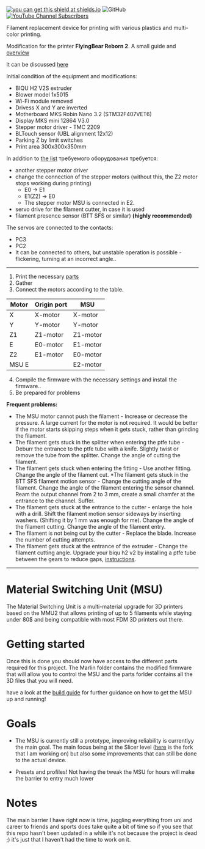 [![you can get this shield at shields.io](https://img.shields.io/discord/771052481538031637?color=7289da&logo=discord&logoColor=white)](https://discord.gg/TXhCJRbFFt)            ![GitHub](https://img.shields.io/github/license/PierreMasselot1/Material-Switching-Unit) [![YouTube Channel Subscribers](https://img.shields.io/youtube/channel/subscribers/UCF2tb5Hu6G_z-tB3_e_9U4A?style=social)](https://www.youtube.com/channel/UCF2tb5Hu6G_z-tB3_e_9U4A)   

Filament replacement device for printing with various plastics and multi-color printing.

Modification for the printer **FlyingBear Reborn 2**.
A small guide and [overview](https://rozhkovets-home.ru/?p=464)

It can be discussed [here](https://t.me/+KcA09gXNElsxNDQy)

Initial condition of the equipment and modifications:
* BIQU H2 V2S extruder
* Blower model 1x5015
* Wi-Fi module removed
* Drivess X and Y are inverted
* Motherboard MKS Robin Nano 3.2 (STM32F407VET6)
* Display MKS mini 12864 V3.0
* Stepper motor driver - TMC 2209
* BLTouch sensor (UBL alignment 12x12)
* Parking Z by limit switches
* Print area  300x300x350mm 

In addition to [the list](https://github.com/rozhkovets/Material-Switching-Unit_FB_Reborn2/blob/main/Build_guide_MSU.md#parts-required) требуемого оборудования требуется:
  * another stepper motor driver
  * change the connection of the stepper motors (without this, the Z2 motor stops working during printing)
    * E0 -> E1
    * E1(Z2) -> E0
    * The stepper motor MSU is connected in E2. 
  * servo drive for the filament cutter, in case it is used
  * filament presence sensor (BTT SFS or similar) **(highly recommended)**

The servos are connected to the contacts:
   * PC3
   * PC2
   * It can be connected to others, but unstable operation is possible - flickering, turning at an incorrect angle..
____________________
1. Print the necessary [parts](https://github.com/rozhkovets/Material-Switching-Unit_FB_Reborn2/tree/main/parts/Reborn2) 
2. Gather
3. Connect the motors according to the table.

|  Motor  |  Origin port  |  MSU  |
| ------------- | ------------- | ------------- |
|  X  |  X-motor  | X-motor |
|  Y  |  Y-motor  | Y-motor |
|  Z1 | Z1-motor  | Z1-motor |
|  E  | E0-motor  | E1-motor |
|  Z2 | E1-motor  | E0-motor |
|  MSU E |   | E2-motor |

4. Compile the firmware with the necessary settings and install the firmware..
5. Be prepared for problems

**Frequent problems:**
  * The MSU motor cannot push the filament - Increase or decrease the pressure. A large current for the motor is not required. It would be better if the motor starts skipping steps when it gets stuck, rather than grinding the filament.
  * The filament gets stuck in the splitter when entering the ptfe tube - Deburr the entrance to the ptfe tube with a knife. Slightly twist or remove the tube from the splitter. Change the angle of cutting the filament.
  * The filament gets stuck when entering the fitting - Use another fitting. Change the angle of the filament cut.
  *The filament gets stuck in the BTT SFS filament motion sensor - Change the cutting angle of the filament. Change the angle of the filament entering the sensor channel. Ream the output channel from 2 to 3 mm, create a small chamfer at the entrance to the channel. Suffer.
  * The filament gets stuck at the entrance to the cutter - enlarge the hole with a drill. Shift the filament motion sensor sideways by inserting washers. (Shifting it by 1 mm was enough for me). Change the angle of the filament cutting. Change the angle of the filament entry.
  * The filament is not being cut by the cutter - Replace the blade. Increase the number of cutting attempts.
  * The filament gets stuck at the entrance of the extruder - Change the filament cutting angle. Upgrade your biqu h2 v2 by installing a ptfe tube between the gears to reduce gaps, [instructions](https://m.youtube.com/watch?v=L_tcQAx7UfE).
____________________

# Material Switching Unit (MSU)

The Material Switching Unit is a multi-material upgrade for 3D printers based on the MMU2 that allows printing of up to 5 filaments while staying under 80$ and being compatible with most FDM 3D printers out there.

# Getting started

Once this is done you should now have access to the different parts required for this project. The Marlin folder contains the modified firmware that will allow you to control the MSU and the parts forlder contains all the 3D files that you will need.

have a look at the [build guide](https://github.com/PierreMasselot1/Material-Switching-Unit/blob/main/Build_guide_MSU.md) for further guidance on how to get the MSU up and running!

# Goals

* The MSU is currently still a prototype, improving reliability is currentlyy the main goal. The main focus being at the Slicer level ([here](https://github.com/PierreMasselot1/SuperSlicer) is the fork that I am working on) but also some improvements that can still be done to the actual device.

* Presets and profiles! Not having the tweak the MSU for hours will make the barrier to entry much lower

# Notes

The main barrier I have right now is time, juggling everything from uni and career to friends and sports does take quite a bit of time so if you see that this repo hasn't been updated in a while it's not because the project is dead ;) it's just that I haven't had the time to work on it. 
